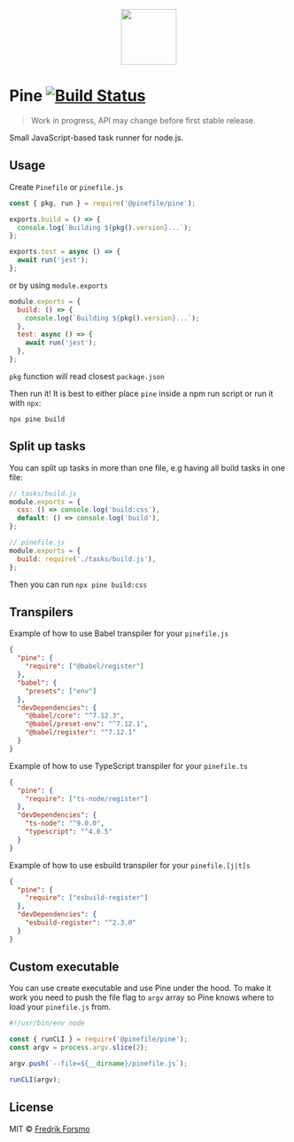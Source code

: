 <div align="center">
  <a href="https://github.com/pinefile/pine">
    <img src="https://avatars.githubusercontent.com/u/70938295?s=200&v=4" width="100px" height="100px" />
  </a>
</div>

# Pine [![Build Status](https://github.com/pinefile/pine/workflows/build/badge.svg)](https://github.com/pinefile/pine/actions)

> Work in progress, API may change before first stable release.

Small JavaScript-based task runner for node.js.

## Usage

Create `Pinefile` or `pinefile.js`

```js
const { pkg, run } = require('@pinefile/pine');

exports.build = () => {
  console.log(`Building ${pkg().version}...`);
};

exports.test = async () => {
  await run('jest');
};
```

or by using `module.exports`

```js
module.exports = {
  build: () => {
    console.log(`Building ${pkg().version}...`);
  },
  test: async () => {
    await run('jest');
  },
};
```

`pkg` function will read closest `package.json`

Then run it! It is best to either place `pine` inside a npm run script or run it with `npx`:

```
npx pine build
```

## Split up tasks

You can split up tasks in more than one file, e.g having all build tasks in one file:

```js
// tasks/build.js
module.exports = {
  css: () => console.log('build:css'),
  default: () => console.log('build'),
};

// pinefile.js
module.exports = {
  build: require('./tasks/build.js'),
};
```

Then you can run `npx pine build:css`

## Transpilers

Example of how to use Babel transpiler for your `pinefile.js`

```json
{
  "pine": {
    "require": ["@babel/register"]
  },
  "babel": {
    "presets": ["env"]
  },
  "devDependencies": {
    "@babel/core": "^7.12.3",
    "@babel/preset-env": "^7.12.1",
    "@babel/register": "^7.12.1"
  }
}
```

Example of how to use TypeScript transpiler for your `pinefile.ts`

```json
{
  "pine": {
    "require": ["ts-node/register"]
  },
  "devDependencies": {
    "ts-node": "^9.0.0",
    "typescript": "^4.0.5"
  }
}
```

Example of how to use esbuild transpiler for your `pinefile.[j|t]s`

```json
{
  "pine": {
    "require": ["esbuild-register"]
  },
  "devDependencies": {
    "esbuild-register": "^2.3.0"
  }
}
```

## Custom executable

You can use create executable and use Pine under the hood. To make it work you need to push the file flag to `argv` array so Pine knows where to load your `pinefile.js` from.

```js
#!/usr/bin/env node

const { runCLI } = require('@pinefile/pine');
const argv = process.argv.slice(2);

argv.push(`--file=${__dirname}/pinefile.js`);

runCLI(argv);
```

## License

MIT © [Fredrik Forsmo](https://github.com/frozzare)

